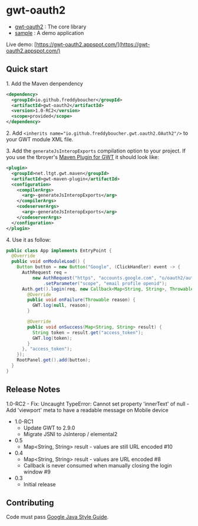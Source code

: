 gwt-oauth2
==========

* [gwt-oauth2](gwt-oauth2) : The core library
* [sample](sample) : A demo application

Live demo: [https://gwt-oauth2.appspot.com/](https://gwt-oauth2.appspot.com/)

Quick start
-------------

1\. Add the Maven denpendency
```xml
<dependency>
  <groupId>io.github.freddyboucher</groupId>
  <artifactId>gwt-oauth2</artifactId>
  <version>1.0-RC2</version>
  <scope>provided</scope>
</dependency>
```

2\. Add `<inherits name="io.github.freddyboucher.gwt.oauth2.OAuth2"/>` to your GWT module XML file.

3\. Add the `generateJsInteropExports` compilation option to your project. 
If you use the tbroyer's [Maven Plugin for GWT](https://tbroyer.github.io/gwt-maven-plugin/) it should look like:
```xml
<plugin>
  <groupId>net.ltgt.gwt.maven</groupId>
  <artifactId>gwt-maven-plugin</artifactId>
  <configuration>
    <compilerArgs>
      <arg>-generateJsInteropExports</arg>
    </compilerArgs>
    <codeserverArgs>
      <arg>-generateJsInteropExports</arg>
    </codeserverArgs>
  </configuration>
</plugin>
```

4\. Use it as follow:
```java
public class App implements EntryPoint {
  @Override
  public void onModuleLoad() {
    Button button = new Button("Google", (ClickHandler) event -> {
      AuthRequest req =
          new AuthRequest("https", "accounts.google.com", "o/oauth2/auth", "GOOGLE_CLIENT_ID")
              .setParameter("scope", "email profile openid");
      Auth.get().login(req, new Callback<Map<String, String>, Throwable>() {
        @Override
        public void onFailure(Throwable reason) {
          GWT.log(null, reason);
        }

        @Override
        public void onSuccess(Map<String, String> result) {
          String token = result.get("access_token");
          GWT.log(token);
        }
      }, "access_token");
    });
    RootPanel.get().add(button);
  }
}
```

Release Notes
-------------
 1.0-RC2
    - Fix: Uncaught TypeError: Cannot set property 'innerText' of null
    - Add 'viewport' meta to have a readable message on Mobile device
- 1.0-RC1
    - Update GWT to 2.9.0
    - Migrate JSNI to JsInterop / elemental2
- 0.5
    - Map<String, String> result - values are still URL encoded #10
- 0.4
    - Map<String, String> result - values are URL encoded #8
    - Callback is never consumed when manually closing the login window #9
- 0.3
    - Initial release

Contributing
-------------

Code must pass [Google Java Style Guide](https://checkstyle.sourceforge.io/styleguides/google-java-style-20180523/javaguide.html).
